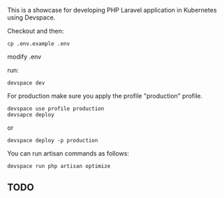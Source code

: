This is a showcase for developing PHP Laravel application in Kubernetes using Devspace.


Checkout and then:

```
cp .env.example .env
```

modify .env

run:
```
devspace dev
```

For production make sure you apply the profile "production" profile.
```
devspace use profile production
devsapce deploy
```
or
```
devspace deploy -p production
```


You can run artisan commands as follows:

```
devspace run php artisan optimize
```
## TODO
